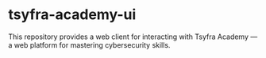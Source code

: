 # tsyfra-academy-ui
This repository provides a web client for interacting with Tsyfra Academy — a web platform for mastering cybersecurity skills.

